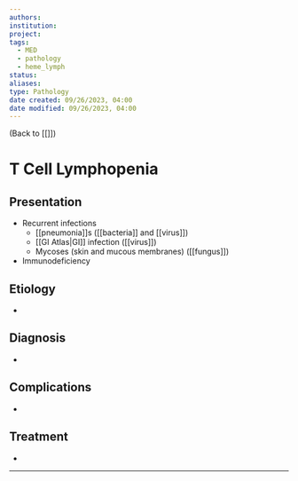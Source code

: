 ```yaml
---
authors: 
institution: 
project: 
tags:
  - MED
  - pathology
  - heme_lymph
status: 
aliases: 
type: Pathology
date created: 09/26/2023, 04:00
date modified: 09/26/2023, 04:00
---
```


(Back to [[]])

# T Cell Lymphopenia

## Presentation
- Recurrent infections
	- [[pneumonia]]s ([[bacteria]] and [[virus]])
	- [[GI Atlas|GI]] infection ([[virus]])
	- Mycoses (skin and mucous membranes) ([[fungus]])
- Immunodeficiency
## Etiology
- 
## Diagnosis
- 
## Complications
- 
## Treatment
- 

---
